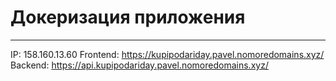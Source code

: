 # Докеризация приложения
___________________________________________________

IP: 158.160.13.60 
Frontend: https://kupipodariday.pavel.nomoredomains.xyz/ 
Backend: https://api.kupipodariday.pavel.nomoredomains.xyz/